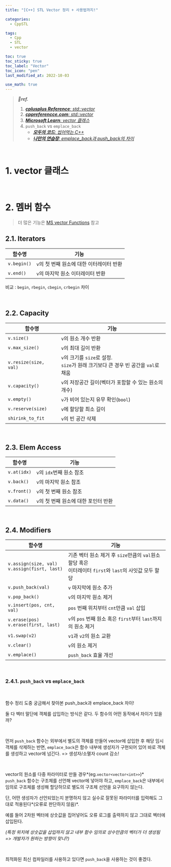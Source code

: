 ```yaml
---
title: "[C++] STL Vector 정리 + 사용법까지!"

categories:
  - CppSTL

tags:
  - Cpp
  - STL
  - vector

toc: true
toc_sticky: true
toc_label: "Vector"
toc_icon: "pen"
last_modified_at: 2022-10-03

use_math: true
---
```




> ***💚ref.***
>
> 1.  [***cplusplus Reference**: std::vector*](https://cplusplus.com/reference/vector/vector/)
> 1.  [***cppreferencce.com**: std::vector*](https://en.cppreference.com/w/cpp/container/vector)
> 2.  [***Microsoft Learn**: vector 클래스*](https://learn.microsoft.com/ko-kr/cpp/standard-library/vector-class?view=msvc-170)
> 4.  `push_back` vs `emplace_back`
>     *   [***모두의 코드**: 씹어먹는 C++*](https://modoocode.com/326)
>     *   [***나만의 연습장**: emplace_back과 push_back의 차이*](https://openmynotepad.tistory.com/10)

<br>


# **1. vector 클래스**

<br>

# **2. 멤버 함수**

>   더 많은 기능은 [MS vector Functions](https://learn.microsoft.com/ko-kr/cpp/standard-library/vector-class?view=msvc-170#functions) 참고



## **2.1. Iterators**

| 함수명      | 기능                                      |
| ----------- | ----------------------------------------- |
| `v.begin()` | `v`의 첫 번째 원소에 대한 이터레이터 반환 |
| `v.end()`   | `v`의 마지막 원소 이터레이터 반환         |

비교 : `begin`, `rbegin`, `cbegin`, `crbegin` 차이

<br>

## **2.2. Capacity**

| 함수명                | 기능                                                         |
| --------------------- | ------------------------------------------------------------ |
| `v.size()`            | `v`의 원소 개수 반환                                         |
| `v.max_size()`        | `v`의 최대 길이 반환                                         |
| `v.resize(size, val)` | `v`의 크기를 `size`로 설정. <br>`size`가 원래 크기보다 큰 경우 빈 공간을 `val`로 채움 |
| `v.capacity()`        | `v`의 저장공간 길이(벡터가 포함할 수 있는 원소의 개수)       |
| `v.empty()`           | `v`가 비어 있는지 유무 확인(`bool`)                          |
| `v.reserve(size)`     | `v`에 할당할 최소 길이                                       |
| `shirink_to_fit`      | `v`의 빈 공간 삭제                                           |


<br>

## **2.3. Elem Access**

| 함수명      | 기능                                  |
| ----------- | ------------------------------------- |
| `v.at(idx)` | `v`의 `idx`번째 원소 참조             |
| `v.back()`  | `v`의 마지막 원소 참조                |
| `v.front()` | `v`의 첫 번째 원소 참조               |
| `v.data()`  | `v`의 첫 번째 원소에 대한 포인터 반환 |

<br>

## **2.4. Modifiers**

| 함수명                                           | 기능                                                         |
| ------------------------------------------------ | ------------------------------------------------------------ |
| `v.assign(size, val)`<br>`v.assign(fisrt, last)` | 기존 벡터 원소 제거 후 `size`만큼의 `val`원소 할당 혹은<br>이터레이터 `first`와 `last`의 사잇값 모두 할당 |
| `v.push_back(val)`                               | `v` 마지막에 원소 추가                                       |
| `v.pop_back()`                                   | `v`의 마지막 원소 제거                                       |
| `v.insert(pos, cnt, val)`                        | `pos` 번째 위치부터 `cnt`만큼 `val` 삽입                     |
| `v.erase(pos)`<br>`v.erase(first, last)`         | `v`의 `pos` 번째 원소 혹은 `first`부터 `last`까지의 원소 제거 |
| `v1.swap(v2)`                                    | `v1`과 `v2`의 원소 교환                                      |
| `v.clear()`                                      | `v`의 원소 제거                                              |
| `v.emplace()`                                    | `push_back` 효율 개선                                        |



<br>

### **2.4.1. `push_back` vs `emplace_back`**

<br>

함수 정리 도중 궁금해서 찾아본 push_back과 emplace_back 차이!

둘 다 벡터 말단에 객체를 삽입하는 방식은 같다. 두 함수의 어떤 동작에서 차이가 있을까?

<br>

먼저 `push_back` 함수는 외부에서 별도의 객체를 만들어 vector에 삽입한 후 해당 임시 객체를 삭제하는 반면, `emplace_back`은 함수 내부에 생성자가 구현되어 있어 바로 객체를 생성하고 vector에 넘긴다. => 생성자/소멸자 count 감소!

<br>

vector의 원소를 다중 파라미터로 만들 경우*(eg.`vector<vector<int>>`)* `push_back` 함수는 구조체를 선언해 vector에 넣어야 하고,  `emplace_back`은 내부에서 임의로 구조체를 생성해 할당하므로 별도의 구조체 선언을 요구하지 않는다.

단, 어떤 생성자가 선언되었는지 분명하지 않고 실수로 잘못된 파라미터를 입력해도 그대로 적용된다*(오류로 판단하지 않음)*.

예를 들어 2차원 벡터에 상숫값을 집어넣어도 오류 로그를 출력하지 않고 그대로 벡터에 삽입된다. 

*(특정 위치에 상숫값을 삽입하지 않고 내부 함수 임의로 상수만큼의 벡터가 더 생성됨 => 개발자가 원하는 방향이 맞나?)*

<br>

최적화된 최신 컴파일러를 사용하고 있다면 `push_back`을 사용하는 것이 좋겠다.

<br>